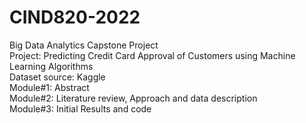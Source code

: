 # CIND820-2022
Big Data Analytics Capstone Project <br />
Project: Predicting Credit Card Approval of Customers using Machine Learning Algorithms <br />
Dataset source: Kaggle <br />
Module#1: Abstract <br />
Module#2: Literature review, Approach and data description <br />
Module#3: Initial Results and code <br />
